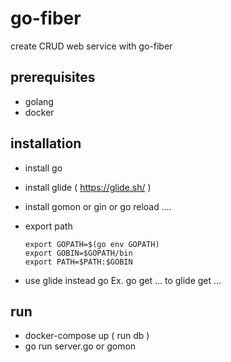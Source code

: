 # go-fiber

create CRUD web service with go-fiber

## prerequisites

- golang
- docker

## installation

- install go
- install glide ( https://glide.sh/ )
- install gomon or gin or go reload ....
- export path

  ```
  export GOPATH=$(go env GOPATH)
  export GOBIN=$GOPATH/bin
  export PATH=$PATH:$GOBIN
  ```

- use glide instead go Ex. go get ... to glide get ...

## run

- docker-compose up ( run db )
- go run server.go or gomon

